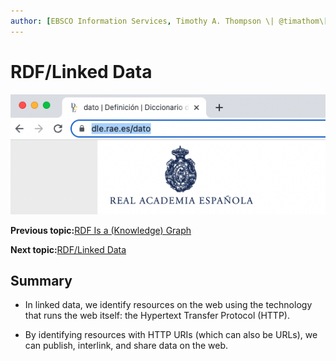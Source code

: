 ```yaml
---
author: [EBSCO Information Services, Timothy A. Thompson \| @timathom\[@indieweb.social\]]
---
```


# RDF/Linked Data

![Screenshot of a cropped web browser window showing the highlighted URL of the webpage for entry in the Diccionario de la lengua española representing the word dato in Spanish, dle.rae.es/dato. The page shows the logo of the Real Academia Española.](../../submaps/../img/rdf/dle_dato.png "https://dle.rae.es/dato")

**Previous topic:**[RDF Is a \(Knowledge\) Graph](../../day_1/lesson_1/rdf_is_a_knowledge_graph.md)

**Next topic:**[RDF/Linked Data](../../day_1/lesson_1/rdf_linked_data_2.md)

## Summary

-   In linked data, we identify resources on the web using the technology that runs the web itself: the Hypertext Transfer Protocol \(HTTP\).

-   By identifying resources with HTTP URIs \(which can also be URLs\), we can publish, interlink, and share data on the web.


